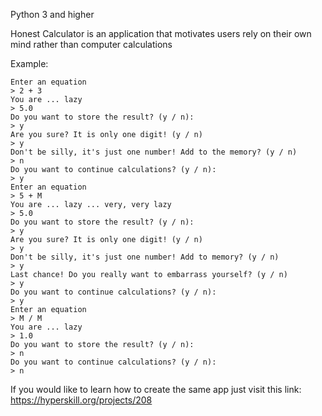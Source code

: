 Python 3 and higher

Honest Calculator is an application that motivates users rely on their own mind rather than computer calculations

Example:
```
Enter an equation
> 2 + 3
You are ... lazy
> 5.0
Do you want to store the result? (y / n):
> y
Are you sure? It is only one digit! (y / n)
> y
Don't be silly, it's just one number! Add to the memory? (y / n)
> n
Do you want to continue calculations? (y / n):
> y
Enter an equation
> 5 + M
You are ... lazy ... very, very lazy
> 5.0
Do you want to store the result? (y / n):
> y
Are you sure? It is only one digit! (y / n)
> y
Don't be silly, it's just one number! Add to memory? (y / n)
> y
Last chance! Do you really want to embarrass yourself? (y / n)
> y
Do you want to continue calculations? (y / n):
> y
Enter an equation
> M / M
You are ... lazy
> 1.0
Do you want to store the result? (y / n):
> n
Do you want to continue calculations? (y / n):
> n
```

If you would like to learn how to create the same app just visit this link: https://hyperskill.org/projects/208
